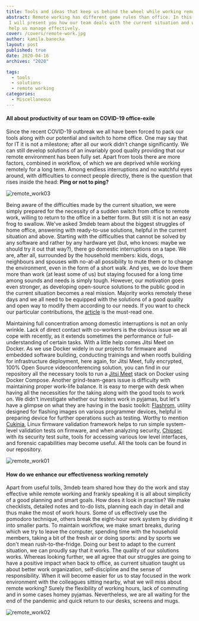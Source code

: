 ```yaml
---
title: Tools and ideas that keep us behind the wheel while working remotely.
abstract: Remote working has different game rules than office. In this post
 I will present you how our team deals with the current situation and what tools
 help us manage effectively.
cover: /covers/remote-work.jpg
author: kamila.banecka
layout: post
published: true
date: 2020-04-16
archives: "2020"

tags:
  - tools
  - solutions
  - remote working
categories:
  - Miscellaneous
---
```


#### All about productivity of our team on COVID-19 office-exile

 Since the recent COVID-19 outbreak we all have been forced to pack our tools
 along with our potential and switch to home office. One may say that for IT it
 is not a milestone; after all our work didn’t change significantly. We can
 still develop solutions of an invariably good quality providing that our remote
 environment has been fully set. Apart from tools there are more factors,
 combined in workflow, of which we are deprived while working remotely for a
 long term. Among endless interruptions and no watchful eyes around, with
 difficulties to connect people directly, there is the question that rises
 inside the head: **Ping or not to ping?**

![remote_work03](/img/remote_work03.png)

 Being aware of the difficulties made by the current situation, we were simply
 prepared for the necessity of a sudden switch from office to remote work,
 willing to return to the office in a better form. But still: it is not an easy
 frog to swallow. We've asked 3mdeb team about the biggest struggles of home
 office, answering with ready-to-use solutions, helpful in the current situation
 and above. Starting with the difficulties that cannot be solved by any software
 and rather by any hardware yet (but, who knows: maybe we should try it out that
 way?), there go domestic interruptions on a tape. We are, after all, surrounded
 by the household members: kids, dogs, neighbours and spouses with no-at-all
 possibility to mute them or to change the environment, even in the form of a
 short walk. And yes, we do love them more than work (at least some of us) but
 staying focused for a long time among sounds and needs is simply tough.
 However, our motivation goes even stronger, as developing open-source solutions
 to the public good in the current situation becomes a real mission. Majority
 works remotely these days and we all need to be equipped with the solutions of
 a good quality and open way to modify them according to our needs. If you want
 to check our particular contributions, the [article](https://blog.3mdeb.com/2020/2020-04-16-3mdeb-contrib-q1/) is the must-read one.

Maintaining full concentration among domestic interruptions is not an only
wrinkle. Lack of direct contact with co-workers is the obvious issue we all cope
with recently, as it extends sometimes the performance or full-understanding of
certain tasks. With a little help comes Jitsi Meet on Docker. As we use Docker
widely in our projects for firmware and embedded software building, conducting
trainings and when rootfs building for infrastructure deployment, here again,
for Jitsi Meet, fully encrypted, 100% Open Source videoconferencing solution,
you can find in our repository all the necessary tools to run a [Jitsi
Meet](https://github.com/3mdeb/docker-jitsi-meet) stack on Docker using Docker
Compose. Another grind-team-gears issue is difficulty with maintaining proper
work-life balance. It is easy to merge with desk when having all the necessities
for the taking along with the good tools to work on. We didn't investigate
whether our testers work in pyjamas, but let's have a glimpse on what they are
having in the basic toolkit: [Flashrom](https://github.com/3mdeb/flashrom),
utility designed for flashing images on various programmer devices, helpful in
preparing device for further operations such as testing. Worthy to mention
[Cukinia](https://github.com/3mdeb/cukinia), Linux firmware validation framework
helps to run simple system-level validation tests on firmware, and when
analyzing security, [Chipsec](https://github.com/chipsec/chipsec) with its
security test suite, tools for accessing various low level interfaces, and
forensic capabilities may become useful. All the tools can be found in our
repository.

![remote_work01](/img/remote_work01.png)

#### How do we enhance our effectiveness working remotely

Apart from useful tolls, 3mdeb team shared how they do the work and stay
effective while remote working and frankly speaking it is all about simplicity
of a good planning and smart goals. How does it look in practise? We make
checklists, detailed notes and to-do lists, planning each day in detail and
thus make the most of work hours. Some of us effectively use the pomodoro
technique, others break the eight-hour work system by dividing it into smaller
parts. To maintain workflow, we make smart breaks, during which we try to
leave the computer, spending time with the household members, taking a bit of
the fresh air or doing sports: and by sports we don't mean rush-to-the-fridge.
Doing our best to adapt to the current situation, we can proudly say that it
works. The quality of our solutions works. Whereas looking further, we all
agree that our struggles are going to have a positive impact when back to
office, as current situation taught us about better work organization,
self-discipline and the sense of responsibility. When it will become easier
for us to stay focused in the work environment with the colleagues sitting
nearby, what we will miss about remote working? Surely the flexibility of
working hours, lack of commuting and in some cases homey pyjamas.
Nevertheless, we are all waiting for the end of the pandemic and quick return
to our desks, screens and mugs.

![remote_work02](/img/remote_work02.jpg)
